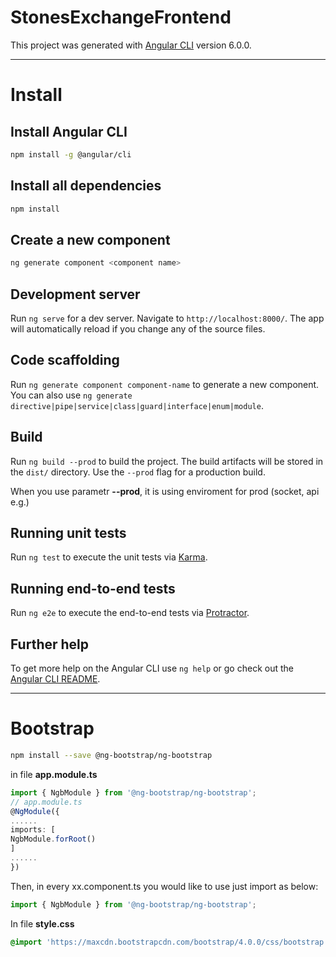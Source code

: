 # StonesExchangeFrontend

This project was generated with [Angular CLI](https://github.com/angular/angular-cli) version 6.0.0.

---
# Install

## Install Angular CLI

```bash
npm install -g @angular/cli
```

##  Install all dependencies

```bash
npm install
```

## Create a new component

```bash
ng generate component <component name>
```

## Development server

Run `ng serve` for a dev server. Navigate to `http://localhost:8000/`. The app will automatically reload if you change any of the source files.

## Code scaffolding

Run `ng generate component component-name` to generate a new component. You can also use `ng generate directive|pipe|service|class|guard|interface|enum|module`.

## Build

Run `ng build --prod` to build the project. The build artifacts will be stored in the `dist/` directory. Use the `--prod` flag for a production build.

When you use parametr **--prod**, it is using enviroment for prod (socket, api e.g.)
## Running unit tests

Run `ng test` to execute the unit tests via [Karma](https://karma-runner.github.io).

## Running end-to-end tests

Run `ng e2e` to execute the end-to-end tests via [Protractor](http://www.protractortest.org/).

## Further help

To get more help on the Angular CLI use `ng help` or go check out the [Angular CLI README](https://github.com/angular/angular-cli/blob/master/README.md).

---
# Bootstrap

```bash
npm install --save @ng-bootstrap/ng-bootstrap
```

in file **app.module.ts**

```TypeScript
import { NgbModule } from '@ng-bootstrap/ng-bootstrap';
// app.module.ts
@NgModule({
......
imports: [
NgbModule.forRoot()
]
......
})
```
Then, in every xx.component.ts you would like to use just import as below:

```TypeScript
import { NgbModule } from '@ng-bootstrap/ng-bootstrap';
```

In file **style.css**
```css
@import 'https://maxcdn.bootstrapcdn.com/bootstrap/4.0.0/css/bootstrap.min.css';
```